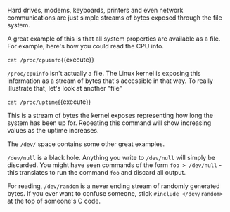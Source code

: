 Hard drives, modems, keyboards, printers and even network communications are just simple streams of bytes exposed through the file system.

A great example of this is that all system properties are available as a file. For example, here's how you could read the CPU info.

`cat /proc/cpuinfo`{{execute}}

`/proc/cpuinfo` isn't actually a file. The Linux kernel is exposing this information as a stream of bytes that's accessible in that way. To really illustrate that, let's look at another "file"

`cat /proc/uptime`{{execute}}

This is a stream of bytes the kernel exposes representing how long the system has been up for. Repeating this command will show increasing values as the uptime increases.

The `/dev/` space contains some other great examples.

`/dev/null` is a black hole. Anything you write to `/dev/null` will simply be discarded. You might have seen commands of the form `foo > /dev/null` - this translates to run the command `foo` and discard all output.

For reading, `/dev/random` is a never ending stream of randomly generated bytes. If you ever want to confuse someone, stick `#include </dev/random>` at the top of someone's C code.